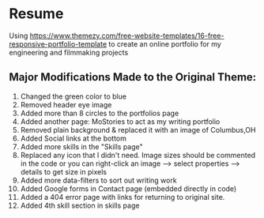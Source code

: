 # Resume
Using https://www.themezy.com/free-website-templates/16-free-responsive-portfolio-template to create an online portfolio for my engineering and filmmaking projects
## Major Modifications Made to the Original Theme:
1. Changed the green color to blue
2. Removed header eye image
3. Added more than 8 circles to the portfolios page
4. Added another page: MoStories to act as my writing portfolio
5. Removed plain background & replaced it with an image of Columbus,OH
6. Added Social links at the bottom
7. Added more skills in the "Skills page"
8. Replaced any icon that I didn't need. Image sizes should be commented in the code or you can right-click an image --> select properties --> details to get size in pixels
9. Added more data-filters to sort out writing work
10. Added Google forms in Contact page (embedded directly in code)
11. Added a 404 error page with links for returning to original site.
12. Added 4th skill section in skills page
